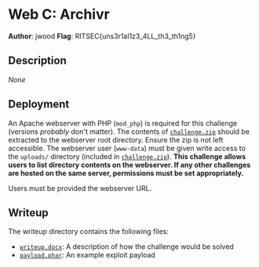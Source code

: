 # Web C: Archivr
**Author**: jwood
**Flag**: RITSEC{uns3r1al1z3_4LL_th3_th1ng5}

## Description
_None_

## Deployment
An Apache webserver with PHP (`mod_php`) is required for this challenge (versions _probably_ don't matter). The contents of [`challenge.zip`](./challenge.zip) should be extracted to the webserver root directory. Ensure the zip is not left accessible.
The webserver user (`www-data`) must be given write access to the `uploads/` directory (included in [`challenge.zip`](./challenge.zip)).
**This challenge allows users to list directory contents on the webserver. If any other challenges are hosted on the same server, permissions must be set appropriately.**

Users must be provided the webserver URL.

## Writeup
The writeup directory contains the following files:
- [`writeup.docx`](./writeup/writeup.docx): A description of how the challenge would be solved
- [`payload.phar`](./writeup/payload.phar): An example exploit payload
